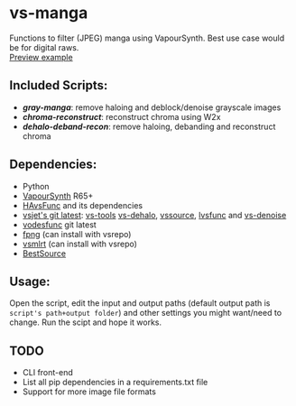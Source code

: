 # vs-manga
Functions to filter (JPEG) manga using VapourSynth. Best use case would be for digital raws.  
[Preview example](https://slow.pics/c/2TDHKCNM)

## Included Scripts:
- ***gray-manga***: remove haloing and deblock/denoise grayscale images
- ***chroma-reconstruct***: reconstruct chroma using W2x
- ***dehalo-deband-recon***: remove haloing, debanding and reconstruct chroma

## Dependencies:
- Python
- [VapourSynth](https://github.com/vapoursynth/vapoursynth) R65+
- [HAvsFunc](https://github.com/HomeOfVapourSynthEvolution/havsfunc) and its dependencies
- [vsjet's git latest](https://github.com/Jaded-Encoding-Thaumaturgy/vs-jet?tab=readme-ov-file#vs-jet): [vs-tools](https://github.com/Jaded-Encoding-Thaumaturgy/vs-tools) [vs-dehalo](), [vssource](), [lvsfunc](https://github.com/Jaded-Encoding-Thaumaturgy/lvsfunc) and [vs-denoise](https://github.com/Jaded-Encoding-Thaumaturgy/vs-denoise)
- [vodesfunc](https://github.com/Vodes/vodesfunc/tree/master?tab=readme-ov-file#installation) git latest
- [fpng](https://github.com/Mikewando/vsfpng) (can install with vsrepo)
- [vsmlrt](https://github.com/AmusementClub/vs-mlrt) (can install with vsrepo)
- [BestSource](https://github.com/vapoursynth/bestsource/releases/tag/R1)

## Usage:
Open the script, edit the input and output paths (default output path is `script's path+output folder`) and other settings you might want/need to change.  Run the scipt and hope it works.

## TODO
- CLI front-end
- List all pip dependencies in a requirements.txt file
- Support for more image file formats
